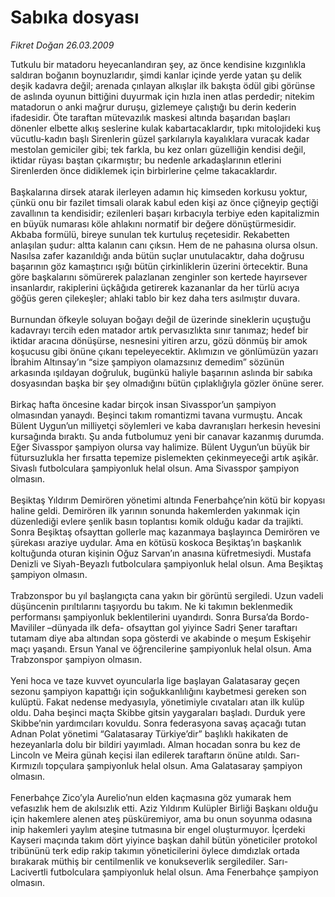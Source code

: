 # Sabıka dosyası

*Fikret Doğan 26.03.2009*

<div class="taraf_structure_2col_1zq">
<div class="margen_n">



 <p>Tutkulu bir matadoru heyecanlandıran şey, az önce kendisine kızgınlıkla saldıran boğanın boynuzlarıdır, şimdi kanlar içinde yerde yatan şu delik deşik kadavra değil; arenada çınlayan alkışlar ilk bakışta ödül gibi görünse de aslında oyunun bittiğini duyurmak için hızla inen atlas perdedir; nitekim matadorun o anki mağrur duruşu, gizlemeye çalıştığı bu derin kederin ifadesidir. Öte taraftan mütevazılık maskesi altında başarıdan başları dönenler elbette alkış seslerine kulak kabartacaklardır, tıpkı mitolojideki kuş vücutlu-kadın başlı Sirenlerin güzel şarkılarıyla kayalıklara vuracak kadar mestolan gemiciler gibi; tek farkla, bu kez onları güzelliğin kendisi değil, iktidar rüyası baştan çıkarmıştır; bu nedenle arkadaşlarının etlerini Sirenlerden önce didiklemek için birbirlerine çelme takacaklardır. <br/><br/>Başkalarına dirsek atarak ilerleyen adamın hiç kimseden korkusu yoktur, çünkü onu bir fazilet timsali olarak kabul eden kişi az önce çiğneyip geçtiği zavallının ta kendisidir; ezilenleri başarı kırbacıyla terbiye eden kapitalizmin en büyük numarası köle ahlakını normatif bir değere dönüştürmesidir. Akbaba formülü, bireye sunulan tek kurtuluş reçetesidir. Rekabetten anlaşılan şudur: altta kalanın canı çıksın. Hem de ne pahasına olursa olsun. Nasılsa zafer kazanıldığı anda bütün suçlar unutulacaktır, daha doğrusu başarının göz kamaştırıcı ışığı bütün çirkinliklerin üzerini örtecektir. Buna göre başkalarını sömürerek palazlanan zenginler son kertede hayırsever insanlardır, rakiplerini üçkâğıda getirerek kazananlar da her türlü acıya göğüs geren çilekeşler; ahlaki tablo bir kez daha ters asılmıştır duvara. <br/><br/>Burnundan öfkeyle soluyan boğayı değil de üzerinde sineklerin uçuştuğu kadavrayı tercih eden matador artık pervasızlıkta sınır tanımaz; hedef bir iktidar aracına dönüşürse, nesnesini yitiren arzu, gözü dönmüş bir amok koşucusu gibi önüne çıkanı tepeleyecektir. Aklımızın ve gönlümüzün yazarı İbrahim Altınsay’ın “size şampiyon olamazsınız demedim” sözünün arkasında ışıldayan doğruluk, bugünkü haliyle başarının aslında bir sabıka dosyasından başka bir şey olmadığını bütün çıplaklığıyla gözler önüne serer. <br/><br/>Birkaç hafta öncesine kadar birçok insan Sivasspor’un şampiyon olmasından yanaydı. Beşinci takım romantizmi tavana vurmuştu. Ancak Bülent Uygun’un milliyetçi söylemleri ve kaba davranışları herkesin hevesini kursağında bıraktı. Şu anda futbolumuz yeni bir canavar kazanmış durumda. Eğer Sivasspor şampiyon olursa vay halimize. Bülent Uygun’un büyük bir fütursuzlukla her fırsatta tepemize pislemekten çekinmeyeceği artık aşikâr. Sivaslı futbolculara şampiyonluk helal olsun. Ama Sivasspor şampiyon olmasın. <br/><br/>Beşiktaş Yıldırım Demirören yönetimi altında Fenerbahçe’nin kötü bir kopyası haline geldi. Demirören ilk yarının sonunda hakemlerden yakınmak için düzenlediği evlere şenlik basın toplantısı komik olduğu kadar da trajikti. Sonra Beşiktaş ofsayttan gollerle maç kazanmaya başlayınca Demirören ve şürekası araziye uydular. Ama en kötüsü koskoca Beşiktaş’ın başkanlık koltuğunda oturan kişinin Oğuz Sarvan’ın anasına küfretmesiydi. Mustafa Denizli ve Siyah-Beyazlı futbolculara şampiyonluk helal olsun. Ama Beşiktaş şampiyon olmasın. <br/><br/>Trabzonspor bu yıl başlangıçta cana yakın bir görüntü sergiledi. Uzun vadeli düşüncenin pırıltılarını taşıyordu bu takım. Ne ki takımın beklenmedik performansı şampiyonluk beklentilerini uyandırdı. Sonra Bursa’da Bordo-Mavililer –dünyada ilk defa- ofsayttan gol yiyince Sadri Şener taraftarı tutamam diye aba altından sopa gösterdi ve akabinde o meşum Eskişehir maçı yaşandı. Ersun Yanal ve öğrencilerine şampiyonluk helal olsun. Ama Trabzonspor şampiyon olmasın. <br/><br/>Yeni hoca ve taze kuvvet oyuncularla lige başlayan Galatasaray geçen sezonu şampiyon kapattığı için soğukkanlılığını kaybetmesi gereken son kulüptü. Fakat nedense medyasıyla, yönetimiyle cıvataları atan ilk kulüp oldu. Daha beşinci maçta Skibbe gitsin yaygaraları başladı. Durduk yere Skibbe’nin yardımcıları kovuldu. Sonra federasyona savaş açacağı tutan Adnan Polat yönetimi “Galatasaray Türkiye’dir” başlıklı hakikaten de hezeyanlarla dolu bir bildiri yayımladı. Alman hocadan sonra bu kez de Lincoln ve Meira günah keçisi ilan edilerek taraftarın önüne atıldı. Sarı-Kırmızılı topçulara şampiyonluk helal olsun. Ama Galatasaray şampiyon olmasın. <br/><br/>Fenerbahçe Zico’yla Aurelio’nun elden kaçmasına göz yumarak hem vefasızlık hem de akılsızlık etti. Aziz Yıldırım Kulüpler Birliği Başkanı olduğu için hakemlere alenen ateş püsküremiyor, ama bu onun soyunma odasına inip hakemleri yaylım ateşine tutmasına bir engel oluşturmuyor. İçerdeki Kayseri maçında takım dört yiyince başkan dahil bütün yöneticiler protokol tribününü terk edip rakip takımın yöneticilerini öylece dımdızlak ortada bırakarak müthiş bir centilmenlik ve konukseverlik sergilediler. Sarı-Lacivertli futbolculara şampiyonluk helal olsun. Ama Fenerbahçe şampiyon olmasın.</p>
<br/>
<br/>
<br/>



<br/>


<div id="taraf_not">
</div>

</div>


</div>
